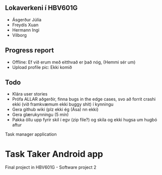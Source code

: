 ## Lokaverkeni í HBV601G
- Ásgerður Júlía
- Freydís Xuan
- Hermann Ingi
- Vilborg

## Progress report

- Offline: Ef við erum með eitthvað er það nóg, (Hemmi sér um)
- Upload profile pic: Ekki komið

## Todo

- Klára user stories
- Prófa ALLAR aðgerðir, finna bugs in the edge cases, svo að forrit crashi ekki (við framkvæmum ekki buggy shit) í kynningu
- Gera github wiki (plz ekki ég (Ása) nn ekki)
- Gera glærukynningu (5 mín)
- Pakka öllu upp fyrir skil í egv (zip file?) og skila og ekki hugsa um hugbó aftur

Task manager application
# Task Taker Android app

Final project in HBV601G - Software project 2






